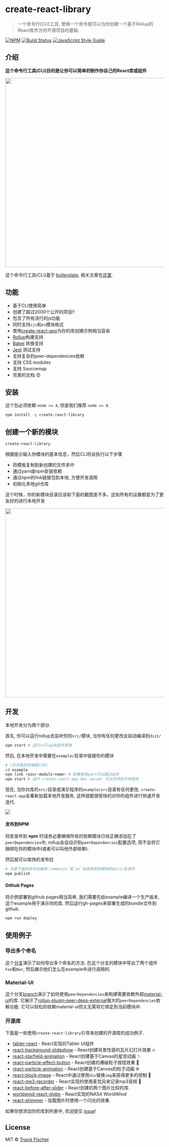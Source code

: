 # create-react-library

> 一个命令行(CLI)工具, 使用一个命令就可以为你创建一个基于Rollup的React库作为你开源项目的基础.

[![NPM](https://img.shields.io/npm/v/create-react-library.svg)](https://www.npmjs.com/package/create-react-library) [![Build Status](https://travis-ci.org/transitive-bullshit/create-react-library.svg?branch=master)](https://travis-ci.org/transitive-bullshit/create-react-library) [![JavaScript Style Guide](https://img.shields.io/badge/code_style-standard-brightgreen.svg)](https://standardjs.com)


## 介绍

**这个命令行工具(CLI)目的是让你可以简单的制作你自己的React库或组件**

<p align="center">
  <img width="600" src="https://cdn.rawgit.com/transitive-bullshit/create-react-library/master/media/demo.svg">
</p>

这个命令行工具(CLI)基于 [boilerplate](https://github.com/transitive-bullshit/react-modern-library-boilerplate), 相关文章在[这里](https://hackernoon.com/publishing-baller-react-modules-2b039d84bce7).


## 功能

- 基于CLI使用简单
- 创建了超过2000个公开的项目!!
- 包含了所有流行的js功能
- 同时支持`cjs`和`es`模块格式
- 使用[create-react-app](https://github.com/facebookincubator/create-react-app)为你的库创建示例相当容易
- [Rollup](https://rollupjs.org/)构建支持
- [Babel](https://babeljs.io/) 转换支持
- [Jest](https://facebook.github.io/jest/) 测试支持
- 支持复杂的peer-dependencies依赖
- 支持 CSS modules
- 支持 Sourcemap
- 完善的文档 :heart_eyes:


## 安装

这个包必须依赖 `node >= 4`, 但是我们推荐 `node >= 8`.

```bash
npm install -g create-react-library
```


## 创建一个新的模块

```bash
create-react-library
```

根据提示输入你模块的基本信息，然后CLI将会执行以下步骤

- 将模板复制到新创建的文件夹中
- 通过yarn或npm安装依赖
- 通过npm的link链接包到本地, 方便开发调用
- 初始化本地git仓库

这个时候，你的新模块目录应该和下面的截图差不多。这些所有的设置都是为了更友好的进行本地开发

<p align="center">
  <img width="600" src="https://cdn.rawgit.com/transitive-bullshit/create-react-library/master/media/tree.svg">
</p>


## 开发

本地开发分为两个部分.

首先, 你可以运行rollup去监听你的`src/`模块, 当你有任何更改会自动编译到`dist/`

```bash
npm start # 运行rollup和监听更改
```

然后, 在本地开发中需要在`example/`目录中链接你的模块

```bash
# (打开新的终端窗口中)
cd example
npm link <your-module-name> # 如果使用yarn可以跳过这步
npm start # 运行 create-react-app dev server 可以开你的示例程序
```

现在, 当你对库的`src/`目录或演示程序的`example/src`目录有任何更改, `create-react-app`会重新加载本地开发服务, 这样就能很愉快的对你的组件进行快速开发迭代.

![](https://media.giphy.com/media/12NUbkX6p4xOO4/giphy.gif)


#### 发布到NPM

将库发布到 **npm** 时请务必要确保所有的依赖模块已经正确添加在了`peerDependencies`中, rollup会自动识别`peerDependencies`配置选项, 而不会将它捆绑在你的模块中(或者可以叫他外部依赖).

然后就可以愉快的发布拉

```bash
# 注意下面的命令会编译`commonjs`和`es`的版本到你模块的dist/目录中
npm publish
```


#### Github Pages

将示例部署到github pages相当简单, 我们需要先给example编译一个生产版本, 这个example用于演示你的库. 然后运行gh-pages来部署生成的bundle文件到github.

```bash
npm run deploy
```


## 使用例子

### 导出多个命名

这个[分支](https://github.com/transitive-bullshit/react-modern-library-boilerplate/tree/feature/multiple-exports)演示了如何导出多个命名的方法. 在这个分支的模块中导出了两个组件`Foo`和`Bar`, 然后展示他们怎么在example中进行调用的.

### Material-UI

这个分支[branch](https://github.com/transitive-bullshit/react-modern-library-boilerplate/tree/feature/material-ui)演示了如何使用`peerDependencies`来构建需要依赖外部[material-ui](https://github.com/mui-org/material-ui)的库. 它展示了[rollup-plugin-peer-deps-external](https://www.npmjs.com/package/rollup-plugin-peer-deps-external)强大的`peerDependencies`依赖功能. 它可以轻松的依赖material-ui但又无需将它绑定到当前模块中.

### 开源库

下面是一些使用`create-react-library`引导来创建的开源库的成功例子.

- [tabler-react](https://github.com/tabler/tabler-react) - React实现的Tabler UI组件
- [react-background-slideshow](https://github.com/transitive-bullshit/react-background-slideshow) - React创建背景性感的瓦片幻灯片效果 🔥
- [react-starfield-animation](https://github.com/transitive-bullshit/react-starfield-animation) - React创建基于Canvas的星空动画 ✨
- [react-particle-effect-button](https://github.com/transitive-bullshit/react-particle-effect-button) - React创建的爆破粒子按钮效果 🎉
- [react-particle-animation](https://github.com/transitive-bullshit/react-particle-animation) - React创建基于Canvas的粒子动画 🌐
- [react-block-image](https://github.com/transitive-bullshit/react-block-image) - React中通过使用`div`替换`img`来获得更多的控制 🌃
- [react-mp3-recorder](https://github.com/transitive-bullshit/react-mp3-recorder) - React实现的使用麦克风来记录mp3音频 🎵
- [react-before-after-slider](https://github.com/transitive-bullshit/react-before-after-slider) - React创建的两个图片比较的库.
- [worldwind-react-globe](https://github.com/emxsys/worldwind-react-globe) - React实现的NASA WorldWind
- [react-shimmer](https://github.com/gokcan/react-shimmer) - 加载图片时使用一个闪光的效果.

如果你想添加你的库到列表中, 欢迎提交 [issue](https://github.com/transitive-bullshit/create-react-library/issues/new)!


## License

MIT © [Travis Fischer](https://github.com/transitive-bullshit)
